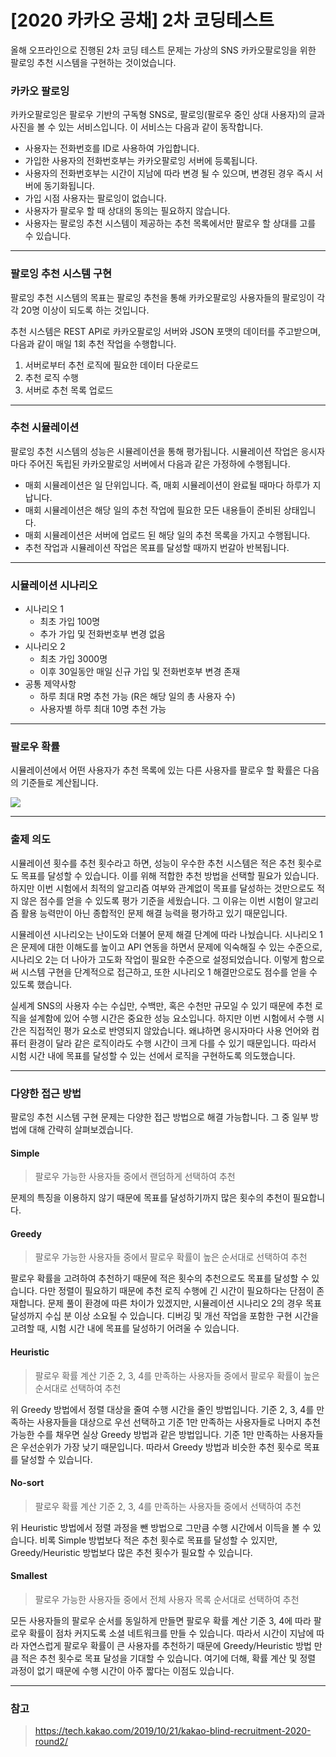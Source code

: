 # [2020 카카오 공채] 2차 코딩테스트

올해 오프라인으로 진행된 2차 코딩 테스트 문제는 가상의 SNS 카카오팔로잉을 위한 팔로잉 추천 시스템을 구현하는 것이었습니다.

### 카카오 팔로잉

카카오팔로잉은 팔로우 기반의 구독형 SNS로, 팔로잉(팔로우 중인 상대 사용자)의 글과 사진을 볼 수 있는 서비스입니다. 이 서비스는 다음과 같이 동작합니다.

* 사용자는 전화번호를 ID로 사용하여 가입합니다.
* 가입한 사용자의 전화번호부는 카카오팔로잉 서버에 등록됩니다.
* 사용자의 전화번호부는 시간이 지남에 따라 변경 될 수 있으며, 변경된 경우 즉시 서버에 동기화됩니다.
* 가입 시점 사용자는 팔로잉이 없습니다.
* 사용자가 팔로우 할 때 상대의 동의는 필요하지 않습니다.
* 사용자는 팔로잉 추천 시스템이 제공하는 추천 목록에서만 팔로우 할 상대를 고를 수 있습니다.
- - -

### 팔로잉 추천 시스템 구현

팔로잉 추천 시스템의 목표는 팔로잉 추천을 통해 카카오팔로잉 사용자들의 팔로잉이 각각 20명 이상이 되도록 하는 것입니다.

추천 시스템은 REST API로 카카오팔로잉 서버와 JSON 포맷의 데이터를 주고받으며, 다음과 같이 매일 1회 추천 작업을 수행합니다.

1. 서버로부터 추천 로직에 필요한 데이터 다운로드
2. 추천 로직 수행
3. 서버로 추천 목록 업로드
- - -

### 추천 시뮬레이션

팔로잉 추천 시스템의 성능은 시뮬레이션을 통해 평가됩니다. 시뮬레이션 작업은 응시자마다 주어진 독립된 카카오팔로잉 서버에서 다음과 같은 가정하에 수행됩니다.

* 매회 시뮬레이션은 일 단위입니다. 즉, 매회 시뮬레이션이 완료될 때마다 하루가 지납니다.
* 매회 시뮬레이션은 해당 일의 추천 작업에 필요한 모든 내용들이 준비된 상태입니다.
* 매회 시뮬레이션은 서버에 업로드 된 해당 일의 추천 목록을 가지고 수행됩니다.
* 추천 작업과 시뮬레이션 작업은 목표를 달성할 때까지 번갈아 반복됩니다.
- - -

### 시뮬레이션 시나리오

* 시나리오 1
  - 최초 가입 100명
  - 추가 가입 및 전화번호부 변경 없음
* 시나리오 2
  - 최초 가입 3000명
  - 이후 30일동안 매일 신규 가입 및 전화번호부 변경 존재
* 공통 제약사항
  - 하루 최대 R명 추천 가능 (R은 해당 일의 총 사용자 수)
  - 사용자별 하루 최대 10명 추천 가능
- - -

### 팔로우 확률

시뮬레이션에서 어떤 사용자가 추천 목록에 있는 다른 사용자를 팔로우 할 확률은 다음의 기준들로 계산됩니다.

![](https://user-images.githubusercontent.com/44596066/71541342-c67cee00-299a-11ea-8137-8d90589b3ffa.png)
- - -

### 출제 의도

시뮬레이션 횟수를 추천 횟수라고 하면, 성능이 우수한 추천 시스템은 적은 추천 횟수로도 목표를 달성할 수 있습니다. 이를 위해 적합한 추천 방법을 선택할 필요가 있습니다. 하지만 이번 시험에서 최적의 알고리즘 여부와 관계없이 목표를 달성하는 것만으로도 적지 않은 점수를 얻을 수 있도록 평가 기준을 세웠습니다. 그 이유는 이번 시험이 알고리즘 활용 능력만이 아닌 종합적인 문제 해결 능력을 평가하고 있기 때문입니다.

시뮬레이션 시나리오는 난이도와 더불어 문제 해결 단계에 따라 나눴습니다. 시나리오 1은 문제에 대한 이해도를 높이고 API 연동을 하면서 문제에 익숙해질 수 있는 수준으로, 시나리오 2는 더 나아가 고도화 작업이 필요한 수준으로 설정되었습니다. 이렇게 함으로써 시스템 구현을 단계적으로 접근하고, 또한 시나리오 1 해결만으로도 점수를 얻을 수 있도록 했습니다.

실세계 SNS의 사용자 수는 수십만, 수백만, 혹은 수천만 규모일 수 있기 때문에 추천 로직을 설계함에 있어 수행 시간은 중요한 성능 요소입니다. 하지만 이번 시험에서 수행 시간은 직접적인 평가 요소로 반영되지 않았습니다. 왜냐하면 응시자마다 사용 언어와 컴퓨터 환경이 달라 같은 로직이라도 수행 시간이 크게 다를 수 있기 때문입니다. 따라서 시험 시간 내에 목표를 달성할 수 있는 선에서 로직을 구현하도록 의도했습니다.
- - -

### 다양한 접근 방법

팔로잉 추천 시스템 구현 문제는 다양한 접근 방법으로 해결 가능합니다. 그 중 일부 방법에 대해 간략히 살펴보겠습니다.

#### Simple

> 팔로우 가능한 사용자들 중에서 랜덤하게 선택하여 추천

문제의 특징을 이용하지 않기 때문에 목표를 달성하기까지 많은 횟수의 추천이 필요합니다.

#### Greedy

> 팔로우 가능한 사용자들 중에서 팔로우 확률이 높은 순서대로 선택하여 추천

팔로우 확률을 고려하여 추천하기 때문에 적은 횟수의 추천으로도 목표를 달성할 수 있습니다. 다만 정렬이 필요하기 때문에 추천 로직 수행에 긴 시간이 필요하다는 단점이 존재합니다. 문제 풀이 환경에 따른 차이가 있겠지만, 시뮬레이션 시나리오 2의 경우 목표 달성까지 수십 분 이상 소요될 수 있습니다. 디버깅 및 개선 작업을 포함한 구현 시간을 고려할 때, 시험 시간 내에 목표를 달성하기 어려울 수 있습니다.

#### Heuristic

> 팔로우 확률 계산 기준 2, 3, 4를 만족하는 사용자들 중에서 팔로우 확률이 높은 순서대로 선택하여 추천

위 Greedy 방법에서 정렬 대상을 줄여 수행 시간을 줄인 방법입니다. 기준 2, 3, 4를 만족하는 사용자들을 대상으로 우선 선택하고 기준 1만 만족하는 사용자들로 나머지 추천 가능한 수를 채우면 실상 Greedy 방법과 같은 방법입니다. 기준 1만 만족하는 사용자들은 우선순위가 가장 낮기 때문입니다. 따라서 Greedy 방법과 비슷한 추천 횟수로 목표를 달성할 수 있습니다.

#### No-sort

> 팔로우 확률 계산 기준 2, 3, 4를 만족하는 사용자들 중에서 선택하여 추천

위 Heuristic 방법에서 정렬 과정을 뺀 방법으로 그만큼 수행 시간에서 이득을 볼 수 있습니다. 비록 Simple 방법보다 적은 추천 횟수로 목표를 달성할 수 있지만, Greedy/Heuristic 방법보다 많은 추천 횟수가 필요할 수 있습니다.

#### Smallest

> 팔로우 가능한 사용자들 중에서 전체 사용자 목록 순서대로 선택하여 추천

모든 사용자들의 팔로우 순서를 동일하게 만들면 팔로우 확률 계산 기준 3, 4에 따라 팔로우 확률이 점차 커지도록 소셜 네트워크를 만들 수 있습니다. 따라서 시간이 지남에 따라 자연스럽게 팔로우 확률이 큰 사용자를 추천하기 때문에 Greedy/Heuristic 방법 만큼 적은 추천 횟수로 목표 달성을 기대할 수 있습니다. 여기에 더해, 확률 계산 및 정렬 과정이 없기 때문에 수행 시간이 아주 짧다는 이점도 있습니다.
- - -

### 참고

> https://tech.kakao.com/2019/10/21/kakao-blind-recruitment-2020-round2/

```

```
